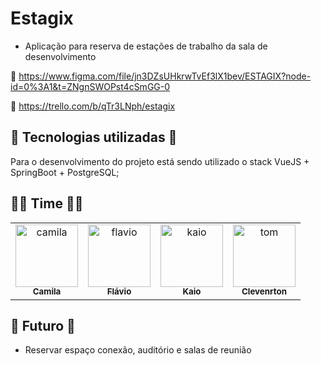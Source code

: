 # Estagix
- Aplicação para reserva de estações de trabalho da sala de desenvolvimento

🎨 https://www.figma.com/file/jn3DZsUHkrwTvEf3lX1bev/ESTAGIX?node-id=0%3A1&t=ZNgnSWOPst4cSmGG-0

📝 https://trello.com/b/qTr3LNph/estagix


## 🔧 Tecnologias utilizadas 🔧
Para o desenvolvimento do projeto está sendo utilizado o stack VueJS + SpringBoot + PostgreSQL;

## 👨‍💻 Time 👩‍💻
<table>
  <tr>
    <td align="center">
      <a href="https://github.com/camilavitoriacosta">
        <img src="https://avatars.githubusercontent.com/u/69814341?v=4" width="100px;" alt="camila"/><br>
        <sub>
          <b>Camila</b>
        </sub>
      </a>
    </td>
    <td align="center">
      <a href="https://github.com/flavio1508">
        <img src="https://avatars.githubusercontent.com/u/100893001?v=4" width="100px;" alt="flavio"/><br>
        <sub>
          <b>Flávio</b>
        </sub>
      </a>
    </td>
    <td align="center">
      <a href="https://github.com/kkaioken">
        <img src="https://avatars.githubusercontent.com/u/103671003?v=4" width="100px;" alt="kaio"/><br>
        <sub>
          <b>Kaio</b>
        </sub>
      </a>
    </td>
    <td align="center">
      <a href="https://github.com/clevertonx">
        <img src="https://avatars.githubusercontent.com/u/101062921?v=4" width="100px;" alt="tom"/><br>
        <sub>
          <b>Clevenrton</b>
        </sub>
      </a>
    </td>
  </tr>
</table>


## 🔮 Futuro 🔮
- Reservar espaço conexão, auditório e salas de reunião
